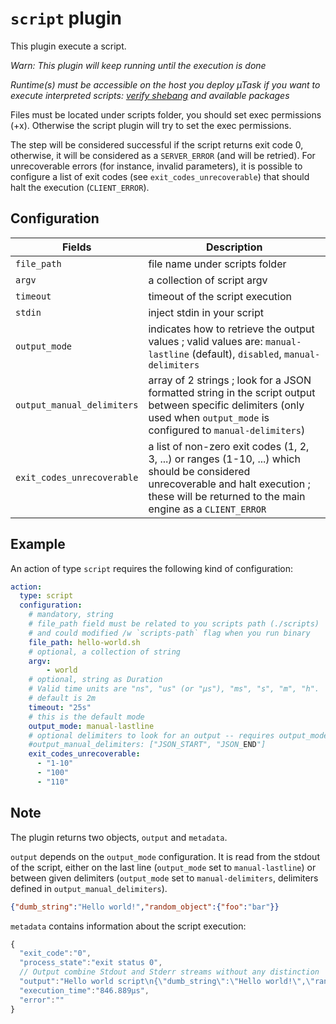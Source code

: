 # `script` plugin

This plugin execute a script.

*Warn: This plugin will keep running until the execution is done*

*Runtime(s) must be accessible on the host you deploy µTask if you want to execute interpreted scripts: [verify shebang](https://en.wikipedia.org/wiki/Shebang_(Unix)) and available packages*

Files must be located under scripts folder, you should set exec permissions (+x). Otherwise the script plugin will try to set the exec permissions.

The step will be considered successful if the script returns exit code 0, otherwise, it will be considered as a `SERVER_ERROR` (and will be retried). For unrecoverable errors (for instance, invalid parameters), it is possible to configure a list of exit codes (see `exit_codes_unrecoverable`) that should halt the execution (`CLIENT_ERROR`).


## Configuration

|Fields|Description
|---|---
| `file_path` | file name under scripts folder
| `argv` | a collection of script argv
| `timeout` | timeout of the script execution
| `stdin` | inject stdin in your script
| `output_mode` | indicates how to retrieve the output values ; valid values are: `manual-lastline` (default), `disabled`, `manual-delimiters`
| `output_manual_delimiters` | array of 2 strings ; look for a JSON formatted string in the script output between specific delimiters (only used when `output_mode` is configured to `manual-delimiters`)
| `exit_codes_unrecoverable` | a list of non-zero exit codes (1, 2, 3, ...) or ranges (1-10, ...) which should be considered unrecoverable and halt execution ; these will be returned to the main engine as a `CLIENT_ERROR`

## Example

An action of type `script` requires the following kind of configuration:

```yaml
action:
  type: script
  configuration:
    # mandatory, string
    # file_path field must be related to you scripts path (./scripts)
    # and could modified /w `scripts-path` flag when you run binary
    file_path: hello-world.sh
    # optional, a collection of string
    argv:
        - world
    # optional, string as Duration
    # Valid time units are "ns", "us" (or "µs"), "ms", "s", "m", "h".
    # default is 2m
    timeout: "25s"
    # this is the default mode
    output_mode: manual-lastline
    # optional delimiters to look for an output -- requires output_mode set to manual-delimiters
    #output_manual_delimiters: ["JSON_START", "JSON_END"]
    exit_codes_unrecoverable:
      - "1-10"
      - "100"
      - "110"
```

## Note

The plugin returns two objects, `output` and `metadata`.

`output` depends on the `output_mode` configuration. It is read from the stdout of the script, either on the last line (`output_mode` set to `manual-lastline`) or between given delimiters (`output_mode` set to `manual-delimiters`, delimiters defined in `output_manual_delimiters`).

```json
{"dumb_string":"Hello world!","random_object":{"foo":"bar"}}
```

`metadata` contains information about the script execution:

```js
{
  "exit_code":"0",
  "process_state":"exit status 0",
  // Output combine Stdout and Stderr streams without any distinction
  "output":"Hello world script\n{\"dumb_string\":\"Hello world!\",\"random_object\":{\"foo\":\"bar\"}}\n",
  "execution_time":"846.889µs",
  "error":""
}
```
